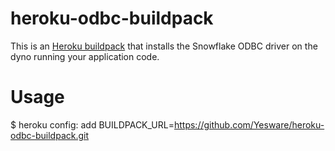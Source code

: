 # heroku-odbc-buildpack

This is an [Heroku buildpack](http://devcenter.heroku.com/articles/buildpacks) that installs the Snowflake ODBC driver on the dyno running your application code.

# Usage

$ heroku config: add BUILDPACK_URL=https://github.com/Yesware/heroku-odbc-buildpack.git


